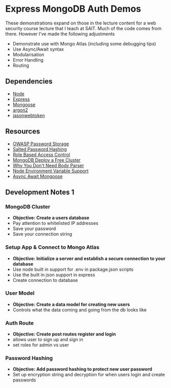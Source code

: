 # Express MongoDB Auth Demos

These demonstrations expand on those in the lecture content for a web security course lecture that I teach at SAIT. Much of the code comes from there. However I've made the following adjustments

- Demonstrate use with Mongo Atlas (including some debugging tips)
- Use Async/Await syntax
- Modularisation
- Error Handling
- Routing

## Dependencies

- [Node](https://nodejs.org)
- [Express](https://expressjs.com/)
- [Mongoose](https://mongoosejs.com/)
- [argon2](https://argon2.online/)
- [jasonwebtoken](https://github.com/auth0/node-jsonwebtoken#readme)

## Resources

- [OWASP Password Storage](https://cheatsheetseries.owasp.org/cheatsheets/Password_Storage_Cheat_Sheet.html)
- [Salted Password Hashing](https://www.codeproject.com/Articles/704865/Salted-Password-Hashing-Doing-it-Right)
- [Role Based Access Control](https://www.okta.com/identity-101/what-is-role-based-access-control-rbac/)
- [MongoDB Deploy a Free Cluster](https://www.mongodb.com/docs/atlas/tutorial/deploy-free-tier-cluster/)
- [Why You Don't Need Body Parser](https://medium.com/@mmajdanski/express-body-parser-and-why-may-not-need-it-335803cd048c)
- [Node Environment Variable Support](https://nodejs.org/en/learn/command-line/how-to-read-environment-variables-from-nodejs)
- [Async Await Mongoose](https://www.slingacademy.com/article/mongoose-how-to-connect-to-multiple-databases/)

## Development Notes 1

### MongoDB Cluster

- **Objective: Create a users database**
- Pay attention to whitelisted IP addresses
- Save your password
- Save your connection string

### Setup App & Connect to Mongo Atlas

- **Objective: Initialize a server and establish a secure connection to your database**
- Use node built in support for .env in package.json scripts
- Use the built in json support in express
- Create connection to database

### User Model

- **Objective: Create a data model for creating new users**
- Controls what the data coming and going from the db looks like

### Auth Route

- **Objective: Create post routes register and login**
- allows user to sign up and sign in
- set roles for admin vs user

### Password Hashing

- **Objective: Add password hashing to protect new user password**
- Set up encryption string and decryption for when users login and create passwords
